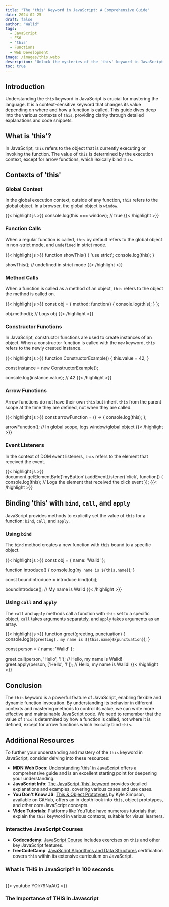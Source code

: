 ```yaml
---
title: "The 'this' Keyword in JavaScript: A Comprehensive Guide"
date: 2024-02-25
draft: false
author: "Walid"
tags:
  - JavaScript
  - ES6
  - 'this'
  - Functions
  - Web Development
image: /images/this.webp
description: "Unlock the mysteries of the 'this' keyword in JavaScript with our in-depth guide, featuring detailed explanations and abundant code examples."
toc: true
---
```


## Introduction

Understanding the `this` keyword in JavaScript is crucial for mastering the language. It is a context-sensitive keyword that changes its value depending on where and how a function is called. This guide dives deep into the various contexts of `this`, providing clarity through detailed explanations and code snippets.

## What is 'this'?

In JavaScript, `this` refers to the object that is currently executing or invoking the function. The value of `this` is determined by the execution context, except for arrow functions, which lexically bind `this`.

## Contexts of 'this'

### Global Context

In the global execution context, outside of any function, `this` refers to the global object. In a browser, the global object is `window`.

{{< highlight js >}}
console.log(this === window); // true
{{< /highlight >}}

### Function Calls

When a regular function is called, `this` by default refers to the global object in non-strict mode, and `undefined` in strict mode.

{{< highlight js >}}
function showThis() {
  'use strict';
  console.log(this);
}

showThis(); // undefined in strict mode
{{< /highlight >}}

### Method Calls

When a function is called as a method of an object, `this` refers to the object the method is called on.

{{< highlight js >}}
const obj = {
  method: function() {
    console.log(this);
  }
};

obj.method(); // Logs obj
{{< /highlight >}}

### Constructor Functions

In JavaScript, constructor functions are used to create instances of an object. When a constructor function is called with the `new` keyword, `this` refers to the newly created instance.

{{< highlight js >}}
function ConstructorExample() {
  this.value = 42;
}

const instance = new ConstructorExample();

console.log(instance.value); // 42
{{< /highlight >}}

### Arrow Functions

Arrow functions do not have their own `this` but inherit `this` from the parent scope at the time they are defined, not when they are called.

{{< highlight js >}}
const arrowFunction = () => {
  console.log(this);
};

arrowFunction(); // In global scope, logs window/global object
{{< /highlight >}}

### Event Listeners

In the context of DOM event listeners, `this` refers to the element that received the event.

{{< highlight js >}}
document.getElementById('myButton').addEventListener('click', function() {
  console.log(this); // Logs the element that received the click event
});
{{< /highlight >}}

## Binding 'this' with `bind`, `call`, and `apply`

JavaScript provides methods to explicitly set the value of `this` for a function: `bind`, `call`, and `apply`.

### Using `bind`

The `bind` method creates a new function with `this` bound to a specific object.

{{< highlight js >}}
const obj = { name: 'Walid' };

function introduce() {
  console.log(`My name is ${this.name}`);
}

const boundIntroduce = introduce.bind(obj);

boundIntroduce(); // My name is Walid
{{< /highlight >}}

### Using `call` and `apply`

The `call` and `apply` methods call a function with `this` set to a specific object, `call` takes arguments separately, and `apply` takes arguments as an array.

{{< highlight js >}}
function greet(greeting, punctuation) {
  console.log(`${greeting}, my name is ${this.name}${punctuation}`);
}

const person = { name: 'Walid' };

greet.call(person, 'Hello', '!'); // Hello, my name is Walid!
greet.apply(person, ['Hello', '!']); // Hello, my name is Walid!
{{< /highlight >}}

## Conclusion

The `this` keyword is a powerful feature of JavaScript, enabling flexible and dynamic function invocation. By understanding its behavior in different contexts and mastering methods to control its value, we can write more effective and maintainable JavaScript code. We need to remember that the value of `this` is determined by how a function is called, not where it is defined, except for arrow functions which lexically bind `this`.

## Additional Resources

To further your understanding and mastery of the `this` keyword in JavaScript, consider delving into these resources:

- **MDN Web Docs**: [Understanding 'this' in JavaScript](https://developer.mozilla.org/en-US/docs/Web/JavaScript/Reference/Operators/this) offers a comprehensive guide and is an excellent starting point for deepening your understanding.
- **JavaScript Info**: [The JavaScript 'this' keyword](https://javascript.info/bind) provides detailed explanations and examples, covering various cases and use cases.
- **You Don't Know JS**: [This & Object Prototypes](https://github.com/getify/You-Dont-Know-JS/blob/2nd-ed/this-object-prototypes/README.md) by Kyle Simpson, available on GitHub, offers an in-depth look into `this`, object prototypes, and other core JavaScript concepts.
- **Video Tutorials**: Platforms like YouTube have numerous tutorials that explain the `this` keyword in various contexts, suitable for visual learners.

### Interactive JavaScript Courses

- **Codecademy**: [JavaScript Course](https://www.codecademy.com/learn/introduction-to-javascript) includes exercises on `this` and other key JavaScript features.
- **freeCodeCamp**: [JavaScript Algorithms and Data Structures](https://www.freecodecamp.org/learn/javascript-algorithms-and-data-structures/) certification covers `this` within its extensive curriculum on JavaScript.

### What is THIS in JavaScript? in 100 seconds

<br>
{{< youtube YOlr79NaAtQ >}}
<br>

### The Importance of THIS in Javascript
